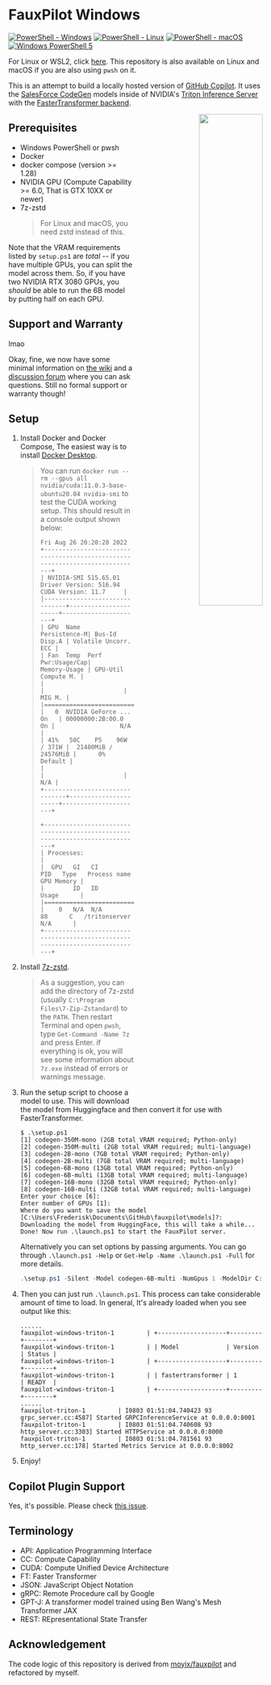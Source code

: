 # FauxPilot Windows

[![PowerShell - Windows](https://github.com/Frederisk/fauxpilot-windows/actions/workflows/pwsh-windows.yml/badge.svg)](https://github.com/Frederisk/fauxpilot-windows/actions/workflows/pwsh-windows.yml)
[![PowerShell - Linux](https://github.com/Frederisk/fauxpilot-windows/actions/workflows/pwsh-linux.yml/badge.svg)](https://github.com/Frederisk/fauxpilot-windows/actions/workflows/pwsh-linux.yml)
[![PowerShell - macOS](https://github.com/Frederisk/fauxpilot-windows/actions/workflows/pwsh-macos.yml/badge.svg)](https://github.com/Frederisk/fauxpilot-windows/actions/workflows/pwsh-macos.yml)
[![Windows PowerShell 5](https://github.com/Frederisk/fauxpilot-windows/actions/workflows/powershell-windows.yml/badge.svg)](https://github.com/Frederisk/fauxpilot-windows/actions/workflows/powershell-windows.yml)

For Linux or WSL2, click [here](https://github.com/moyix/fauxpilot). This repository is also available on Linux and macOS if you are also using `pwsh` on it.

This is an attempt to build a locally hosted version of [GitHub Copilot](https://copilot.github.com/). It uses the [SalesForce CodeGen](https://github.com/salesforce/CodeGen) models inside of NVIDIA's [Triton Inference Server](https://developer.nvidia.com/nvidia-triton-inference-server) with the [FasterTransformer backend](https://github.com/triton-inference-server/fastertransformer_backend/).

<p align="right">
  <img width="50%" align="right" src="https://user-images.githubusercontent.com/34380/199604776-e08ce261-48d1-4d09-9163-f5ab2f904e55.png">
</p>

## Prerequisites

- Windows PowerShell or pwsh
- Docker
- docker compose (version >= 1.28)
- NVIDIA GPU (Compute Capability >= 6.0, That is GTX 10XX or newer)
- 7z-zstd
    > For Linux and macOS, you need zstd instead of this.

Note that the VRAM requirements listed by `setup.ps1` are *total* -- if you have multiple GPUs, you can split the model across them. So, if you have two NVIDIA RTX 3080 GPUs, you *should* be able to run the 6B model by putting half on each GPU.

## Support and Warranty

lmao

Okay, fine, we now have some minimal information on [the wiki](https://github.com/moyix/fauxpilot/wiki) and a [discussion forum](https://github.com/moyix/fauxpilot/discussions) where you can ask questions. Still no formal support or warranty though!

## Setup

1. Install Docker and Docker Compose, The easiest way is to install [Docker Desktop](https://www.docker.com/products/docker-desktop/).
    > You can run `docker run --rm --gpus all nvidia/cuda:11.0.3-base-ubuntu20.04 nvidia-smi` to test the CUDA working setup.
    > This should result in a console output shown below:
    >
    > ```plain
    > Fri Aug 26 20:20:28 2022
    > +-----------------------------------------------------------------------------+
    > | NVIDIA-SMI 515.65.01    Driver Version: 516.94       CUDA Version: 11.7     |
    > |-------------------------------+----------------------+----------------------+
    > | GPU  Name        Persistence-M| Bus-Id        Disp.A | Volatile Uncorr. ECC |
    > | Fan  Temp  Perf  Pwr:Usage/Cap|         Memory-Usage | GPU-Util  Compute M. |
    > |                               |                      |               MIG M. |
    > |===============================+======================+======================|
    > |   0  NVIDIA GeForce ...  On   | 00000000:2B:00.0  On |                  N/A |
    > | 41%   50C    P5    96W / 371W |  21480MiB / 24576MiB |      0%      Default |
    > |                               |                      |                  N/A |
    > +-------------------------------+----------------------+----------------------+
    >
    > +-----------------------------------------------------------------------------+
    > | Processes:                                                                  |
    > |  GPU   GI   CI        PID   Type   Process name                  GPU Memory |
    > |        ID   ID                                                   Usage      |
    > |=============================================================================|
    > |    0   N/A  N/A        88      C   /tritonserver                   N/A      |
    > +-----------------------------------------------------------------------------+
    > ```

1. Install [7z-zstd](https://github.com/mcmilk/7-Zip-zstd).
    > As a suggestion, you can add the directory of 7z-zstd (usually `C:\Program Files\7-Zip-Zstandard`) to the `PATH`. Then restart Terminal and open `pwsh`, type `Get-Command -Name 7z` and press Enter. if everything is ok, you will see some information about `7z.exe` instead of errors or warnings message.

1. Run the setup script to choose a model to use. This will download the model from Huggingface and then convert it for use with FasterTransformer.

    ```plain
    $ .\setup.ps1
    [1] codegen-350M-mono (2GB total VRAM required; Python-only)
    [2] codegen-350M-multi (2GB total VRAM required; multi-language)
    [3] codegen-2B-mono (7GB total VRAM required; Python-only)
    [4] codegen-2B-multi (7GB total VRAM required; multi-language)
    [5] codegen-6B-mono (13GB total VRAM required; Python-only)
    [6] codegen-6B-multi (13GB total VRAM required; multi-language)
    [7] codegen-16B-mono (32GB total VRAM required; Python-only)
    [8] codegen-16B-multi (32GB total VRAM required; multi-language)
    Enter your choice [6]:
    Enter number of GPUs [1]:
    Where do you want to save the model [C:\Users\Frederisk\Documents\GitHub\fauxpilot\models]?:
    Downloading the model from HuggingFace, this will take a while...
    Done! Now run .\launch.ps1 to start the FauxPilot server.
    ```

    Alternatively you can set options by passing arguments. You can go through `.\launch.ps1 -Help` or `Get-Help -Name .\launch.ps1 -Full` for more details.

    ```powershell
    .\setup.ps1 -Silent -Model codegen-6B-multi -NumGpus 1 -ModelDir C:\foo
    ```

1. Then you can just run `.\launch.ps1`. This process can take considerable amount of time to load. In general, It's already loaded when you see output like this:

    ```plain
    ......
    fauxpilot-windows-triton-1         | +-------------------+---------+--------+
    fauxpilot-windows-triton-1         | | Model             | Version | Status |
    fauxpilot-windows-triton-1         | +-------------------+---------+--------+
    fauxpilot-windows-triton-1         | | fastertransformer | 1       | READY  |
    fauxpilot-windows-triton-1         | +-------------------+---------+--------+
    ......
    fauxpilot-triton-1         | I0803 01:51:04.740423 93 grpc_server.cc:4587] Started GRPCInferenceService at 0.0.0.0:8001
    fauxpilot-triton-1         | I0803 01:51:04.740608 93 http_server.cc:3303] Started HTTPService at 0.0.0.0:8000
    fauxpilot-triton-1         | I0803 01:51:04.781561 93 http_server.cc:178] Started Metrics Service at 0.0.0.0:8002
    ```

1. Enjoy!

## Copilot Plugin Support

Yes, it's possible. Please check [this issue](https://github.com/moyix/fauxpilot/issues/1).

## Terminology

- API: Application Programming Interface
- CC: Compute Capability
- CUDA: Compute Unified Device Architecture
- FT: Faster Transformer
- JSON: JavaScript Object Notation
- gRPC: Remote Procedure call by Google
- GPT-J: A transformer model trained using Ben Wang's Mesh Transformer JAX
- REST: REpresentational State Transfer

## Acknowledgement

The code logic of this repository is derived from [moyix/fauxpilot](https://github.com/moyix/fauxpilot) and refactored by myself.
